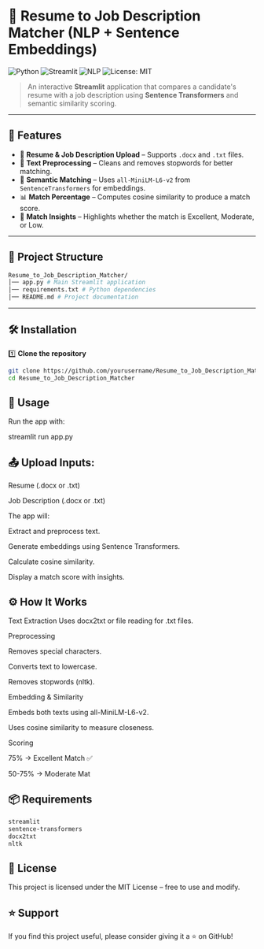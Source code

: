 # 💼 Resume to Job Description Matcher (NLP + Sentence Embeddings)

![Python](https://img.shields.io/badge/Python-3.8%2B-blue)
![Streamlit](https://img.shields.io/badge/Framework-Streamlit-red)
![NLP](https://img.shields.io/badge/Category-NLP-orange)
![License: MIT](https://img.shields.io/badge/License-MIT-green)

> An interactive **Streamlit** application that compares a candidate's resume with a job description using **Sentence Transformers** and semantic similarity scoring.

---

## 📌 Features
- 📄 **Resume & Job Description Upload** – Supports `.docx` and `.txt` files.
- 🧹 **Text Preprocessing** – Cleans and removes stopwords for better matching.
- 🧠 **Semantic Matching** – Uses `all-MiniLM-L6-v2` from `SentenceTransformers` for embeddings.
- 📊 **Match Percentage** – Computes cosine similarity to produce a match score.
- 🎯 **Match Insights** – Highlights whether the match is Excellent, Moderate, or Low.

---

## 📂 Project Structure
``` bash
Resume_to_Job_Description_Matcher/
│── app.py # Main Streamlit application
│── requirements.txt # Python dependencies
│── README.md # Project documentation
```

---

## 🛠 Installation

1️⃣ **Clone the repository**
```bash
git clone https://github.com/yourusername/Resume_to_Job_Description_Matcher.git
cd Resume_to_Job_Description_Matcher
```
## 🚀 Usage

Run the app with:

streamlit run app.py

## 📤 Upload Inputs:

Resume (.docx or .txt)

Job Description (.docx or .txt)

The app will:

Extract and preprocess text.

Generate embeddings using Sentence Transformers.

Calculate cosine similarity.

Display a match score with insights.

## ⚙️ How It Works

Text Extraction
Uses docx2txt or file reading for .txt files.

Preprocessing

Removes special characters.

Converts text to lowercase.

Removes stopwords (nltk).

Embedding & Similarity

Embeds both texts using all-MiniLM-L6-v2.

Uses cosine similarity to measure closeness.

Scoring

75% → Excellent Match ✅

50-75% → Moderate Mat

## 📦 Requirements
``` bash
streamlit
sentence-transformers
docx2txt
nltk
```
## 📜 License

This project is licensed under the MIT License – free to use and modify.

## ⭐ Support

If you find this project useful, please consider giving it a ⭐ on GitHub!

